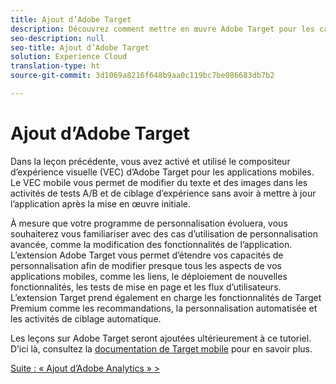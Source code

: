 ```yaml
---
title: Ajout d’Adobe Target
description: Découvrez comment mettre en œuvre Adobe Target pour les cas d’utilisation de la personnalisation avancée. Cette leçon fait partie du tutoriel Mise en œuvre d’Experience Cloud dans les applications mobiles Objective-C pour iOS.
seo-description: null
seo-title: Ajout d’Adobe Target
solution: Experience Cloud
translation-type: ht
source-git-commit: 3d1069a8216f648b9aa0c119bc7be086683db7b2

---
```



# Ajout d’Adobe Target

Dans la leçon précédente, vous avez activé et utilisé le compositeur d’expérience visuelle (VEC) d’Adobe Target pour les applications mobiles. Le VEC mobile vous permet de modifier du texte et des images dans les activités de tests A/B et de ciblage d’expérience sans avoir à mettre à jour l’application après la mise en œuvre initiale.

À mesure que votre programme de personnalisation évoluera, vous souhaiterez vous familiariser avec des cas d’utilisation de personnalisation avancée, comme la modification des fonctionnalités de l’application. L’extension Adobe Target vous permet d’étendre vos capacités de personnalisation afin de modifier presque tous les aspects de vos applications mobiles, comme les liens, le déploiement de nouvelles fonctionnalités, les tests de mise en page et les flux d’utilisateurs. L’extension Target prend également en charge les fonctionnalités de Target Premium comme les recommandations, la personnalisation automatisée et les activités de ciblage automatique.

Les leçons sur Adobe Target seront ajoutées ultérieurement à ce tutoriel. D’ici là, consultez la [documentation de Target mobile](https://aep-sdks.gitbook.io/docs/using-mobile-extensions/adobe-target) pour en savoir plus.

[Suite : « Ajout d’Adobe Analytics » &gt;](analytics.md)